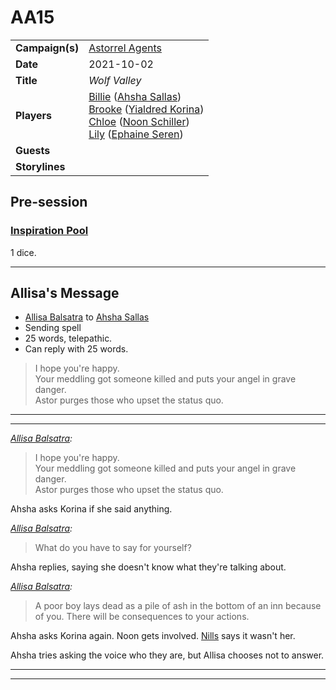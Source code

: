 # AA15

|||
| --- | --- |
| **Campaign(s)** | [Astorrel Agents](../campaigns/C2-astorrel-agents.md) | session.3
| **Date** | 2021-10-02 |
| **Title** | *Wolf Valley* |
| **Players** | [Billie](../players/billie.md) ([Ahsha Sallas](../characters/ahsha-sallas.md))<br>[Brooke](../players/brooke.md) ([Yialdred Korina](../characters/yialdred-korina.md))<br>[Chloe](../players/chloe.md) ([Noon Schiller](../characters/noon-schiller.md))<br>[Lily](../players/lily.md) ([Ephaine Seren](../characters/ephaine-seren.md)) |
| **Guests** | |
| **Storylines** | |

## Pre-session

### [Inspiration Pool](../mechanics/dm-inspiration.md)

1 dice.

---

## Allisa's Message

- [Allisa Balsatra](../characters/allisa-balsatra.md) to [Ahsha Sallas](../characters/ahsha-sallas.md)
- Sending spell
- 25 words, telepathic.
- Can reply with 25 words.

> I hope you're happy.  
> Your meddling got someone killed and puts your angel in grave danger.  
> Astor purges those who upset the status quo.

---
---

*[Allisa Balsatra](../characters/allisa-balsatra.md):*
> I hope you're happy.  
> Your meddling got someone killed and puts your angel in grave danger.  
> Astor purges those who upset the status quo.

Ahsha asks Korina if she said anything.

*[Allisa Balsatra](../characters/allisa-balsatra.md):*
> What do you have to say for yourself?

Ahsha replies, saying she doesn't know what they're talking about.

*[Allisa Balsatra](../characters/allisa-balsatra.md):*
> A poor boy lays dead as a pile of ash in the bottom of an inn because of you. There will be consequences to your actions.

Ahsha asks Korina again. Noon gets involved. [Nills](../characters/nills.md) says it wasn't her.

Ahsha tries asking the voice who they are, but Allisa chooses not to answer.

---
---
